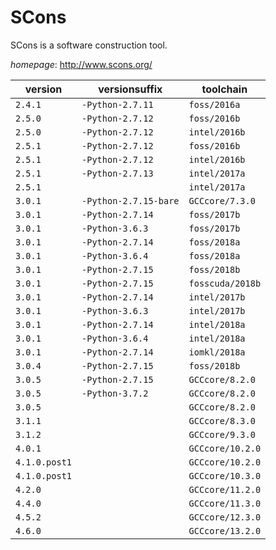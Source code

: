 # SCons

SCons is a software construction tool.

*homepage*: <http://www.scons.org/>

version | versionsuffix | toolchain
--------|---------------|----------
``2.4.1`` | ``-Python-2.7.11`` | ``foss/2016a``
``2.5.0`` | ``-Python-2.7.12`` | ``foss/2016b``
``2.5.0`` | ``-Python-2.7.12`` | ``intel/2016b``
``2.5.1`` | ``-Python-2.7.12`` | ``foss/2016b``
``2.5.1`` | ``-Python-2.7.12`` | ``intel/2016b``
``2.5.1`` | ``-Python-2.7.13`` | ``intel/2017a``
``2.5.1`` |  | ``intel/2017a``
``3.0.1`` | ``-Python-2.7.15-bare`` | ``GCCcore/7.3.0``
``3.0.1`` | ``-Python-2.7.14`` | ``foss/2017b``
``3.0.1`` | ``-Python-3.6.3`` | ``foss/2017b``
``3.0.1`` | ``-Python-2.7.14`` | ``foss/2018a``
``3.0.1`` | ``-Python-3.6.4`` | ``foss/2018a``
``3.0.1`` | ``-Python-2.7.15`` | ``foss/2018b``
``3.0.1`` | ``-Python-2.7.15`` | ``fosscuda/2018b``
``3.0.1`` | ``-Python-2.7.14`` | ``intel/2017b``
``3.0.1`` | ``-Python-3.6.3`` | ``intel/2017b``
``3.0.1`` | ``-Python-2.7.14`` | ``intel/2018a``
``3.0.1`` | ``-Python-3.6.4`` | ``intel/2018a``
``3.0.1`` | ``-Python-2.7.14`` | ``iomkl/2018a``
``3.0.4`` | ``-Python-2.7.15`` | ``foss/2018b``
``3.0.5`` | ``-Python-2.7.15`` | ``GCCcore/8.2.0``
``3.0.5`` | ``-Python-3.7.2`` | ``GCCcore/8.2.0``
``3.0.5`` |  | ``GCCcore/8.2.0``
``3.1.1`` |  | ``GCCcore/8.3.0``
``3.1.2`` |  | ``GCCcore/9.3.0``
``4.0.1`` |  | ``GCCcore/10.2.0``
``4.1.0.post1`` |  | ``GCCcore/10.2.0``
``4.1.0.post1`` |  | ``GCCcore/10.3.0``
``4.2.0`` |  | ``GCCcore/11.2.0``
``4.4.0`` |  | ``GCCcore/11.3.0``
``4.5.2`` |  | ``GCCcore/12.3.0``
``4.6.0`` |  | ``GCCcore/13.2.0``
